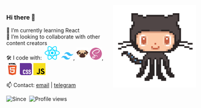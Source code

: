 [contact_tg]: https://t.me/maxelonej
[contact_gmail]: mailto:maxelonej@gmail.com

<img align='right' src='./assets/github_cat.gif' width='220'>

### Hi there 👋<br>

🌱 I’m currently learning React<br>
👯 I’m looking to collaborate with other content creators<br>
🛠 I code with:&nbsp;
<code><a href='https://react.dev' target='_blank'><img width="40" src="./assets/icons/react.svg" alt="React" title="React"/></a></code> 
<code><a href='https://tailwindcss.com/' target='_blank'><img width="32" src="./assets/icons/tailwindcss.svg" alt="TailwindCSS" title="TailwindCSS"/></a></code>,
<code><a href='https://pugjs.org/' target='_blank'><img width="32" src="./assets/icons/pug.svg" alt="Pug" title="Pug"/></a></code> 
<code><a href='https://sass-lang.com/' target='_blank'><img width="32" src="./assets/icons/sass.png" alt="Sass" title="Sass"/></a></code>,
<code><img width="32" src="./assets/icons/html5.svg" alt="HTML5" title="HTML5"/></code> 
<code><img width="32" src="./assets/icons/css3.svg" alt="CSS3" title="CSS3"/></code> 
<code><img width="32" src="./assets/icons/javascript_es5.svg" alt="JavaScript" title="JavaScript"/></code>
<br>

📫 Contact: [email][contact_gmail] | [telegram][contact_tg]

<div>
	<img src="https://img.shields.io/badge/Since-Nov%202023-brightgreen" alt="Since" />&nbsp;
	<img src="https://komarev.com/ghpvc/?username=maxelonej&color=brightgreen&abbreviated=true" alt="Profile views" />&nbsp;
</div>
